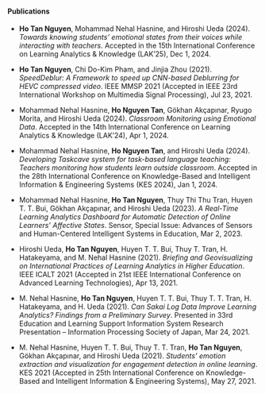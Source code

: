 #### Publications
- **Ho Tan Nguyen**, Mohammad Nehal Hasnine, and Hiroshi Ueda (2024). _Towards knowing students’ emotional states from their voices while interacting with teachers_. Accepted in the 15th International Conference on Learning Analytics & Knowledge (LAK’25), Dec 1, 2024.

- **Ho Tan Nguyen**, Chi Do-Kim Pham, and Jinjia Zhou (2021). _SpeedDeblur: A Framework to speed up CNN-based Deblurring for HEVC compressed video_. IEEE MMSP 2021 (Accepted in IEEE 23rd International Workshop on Multimedia Signal Processing), Jul 23, 2021.

- Mohammad Nehal Hasnine, **Ho Nguyen Tan**, Gökhan Akçapınar, Ryugo Morita, and Hiroshi Ueda (2024). _Classroom Monitoring using Emotional Data_. Accepted in the 14th International Conference on Learning Analytics & Knowledge (LAK’24), Apr 1, 2024.

- Mohammad Nehal Hasnine, **Ho Nguyen Tan**, and Hiroshi Ueda (2024). _Developing Taskcave system for task-based language teaching: Teachers monitoring how students learn outside classroom_. Accepted in the 28th International Conference on Knowledge-Based and Intelligent Information & Engineering Systems (KES 2024), Jan 1, 2024.

- Mohammad Nehal Hasnine, **Ho Tan Nguyen**, Thuy Thi Thu Tran, Huyen T. T. Bui, Gökhan Akçapınar, and Hiroshi Ueda (2023). _A Real-Time Learning Analytics Dashboard for Automatic Detection of Online Learners’ Affective States_. Sensor, Special Issue: Advances of Sensors and Human-Centered Intelligent Systems in Education, Mar 2, 2023.

- Hiroshi Ueda, **Ho Tan Nguyen**, Huyen T. T. Bui, Thuy T. Tran, H. Hatakeyama, and M. Nehal Hasnine (2021). _Briefing and Geovisualizing on International Practices of Learning Analytics in Higher Education_. IEEE ICALT 2021 (Accepted in 21st IEEE International Conference on Advanced Learning Technologies), Apr 13, 2021.

- M. Nehal Hasnine, **Ho Tan Nguyen**, Huyen T. T. Bui, Thuy T. T. Tran, H. Hatakeyama, and H. Ueda (2021). _Can Sakai Log Data Improve Learning Analytics? Findings from a Preliminary Survey_. Presented in 33rd Education and Learning Support Information System Research Presentation – Information Processing Society of Japan, Mar 24, 2021.

- M. Nehal Hasnine, Huyen T. T. Bui, Thuy T. T. Tran, **Ho Tan Nguyen**, Gökhan Akçapınar, and Hiroshi Ueda (2021). _Students’ emotion extraction and visualization for engagement detection in online learning_. KES 2021 (Accepted in 25th International Conference on Knowledge-Based and Intelligent Information & Engineering Systems), May 27, 2021.
